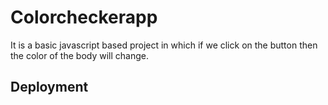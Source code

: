 
# Colorcheckerapp


It is a basic javascript based project in which if we click on the button then the color of the body will change.




## Deployment

